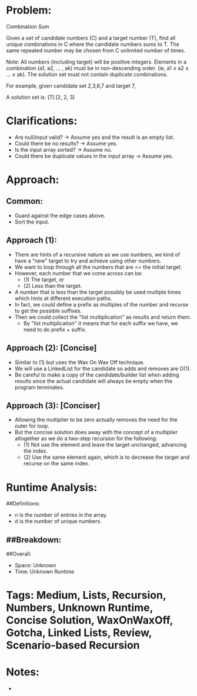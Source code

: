 # Problem:
  Combination Sum
  
  Given a set of candidate numbers (C) and a target number (T), find all unique combinations in C where the candidate numbers sums to T.
  The same repeated number may be chosen from C unlimited number of times.

  Note:
  All numbers (including target) will be positive integers.
  Elements in a combination (a1, a2, … , ak) must be in non-descending order. (ie, a1 ≤ a2 ≤ … ≤ ak).
  The solution set must not contain duplicate combinations.

  For example, given candidate set 2,3,6,7 and target 7, 

  A solution set is: 
  [7] 
  [2, 2, 3] 
  
# Clarifications:
  - Are null/input valid? -> Assume yes and the result is an empty list.
  - Could there be no results? -> Assume yes.
  - Is the input array sorted? -> Assume no.
  - Could there be duplicate values in the input array -> Assume yes.

# Approach:
## Common:
  - Guard against the edge cases above.
  - Sort the input.
  
## Approach (1):
  - There are hints of a recursive nature as we use numbers, we kind of have a "new" target to try and achieve using other numbers.
  - We want to loop through all the numbers that are <= the initial target.
  - However, each number that we come across can be:
    - (1) The target, or
    - (2) Less than the target.
  - A number that is less than the target possibly be used multiple times which hints at different execution paths.
  - In fact, we could define a prefix as multiples of the number and recurse to get the possible suffixes.
  - Then we could collect the "list multiplication" as results and return them.
    - By "list multiplication" it means that for each suffix we have, we need to do prefix + suffix.
  
## Approach (2): [Concise]
  - Similar to (1) but uses the Wax On Wax Off technique.
  - We will use a LinkedList for the candidate so adds and removes are O(1).
  - Be careful to make a copy of the candidate/builder list when adding results since the actual candidate will always be empty when the program terminates.

## Approach (3): [Conciser]
  - Allowing the multiplier to be zero actually removes the need for the outer for loop.
  - But the concise solution does away with the concept of a multiplier altogether as we do a two-step recursion for the following:
    - (1) Not use the element and leave the target unchanged, advancing the index.
    - (2) Use the same element again, which is to decrease the target and recurse on the same index.

# Runtime Analysis:
##Definitions:
  - n is the number of entries in the array.
  - d is the number of unique numbers.

##Breakdown:
  - 

##Overall:
  - Space: Unknown
  - Time: Unknown Runtime

# Tags: Medium, Lists, Recursion, Numbers, Unknown Runtime, Concise Solution, WaxOnWaxOff, Gotcha, Linked Lists, Review, Scenario-based Recursion

# Notes:
  - 